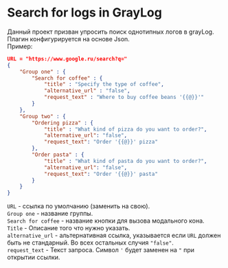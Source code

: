 # Search for logs in GrayLog


Данный проект призван упросить поиск однотипных логов в grayLog.
Плагин конфигурируется на основе Json. 
</br> 
Пример:
```Json
URL = "https://www.google.ru/search?q="
{   
    "Group one" : {
        "Search for coffee" : {
            "title" : "Specify the type of coffee",
            "alternative_url" : "false",
            "request_text" : "Where to buy coffee beans '{{@}}'"
        }
    },
    "Group two" : {
        "Ordering pizza" : {
            "title" : "What kind of pizza do you want to order?",
            "alternative_url": "false",
            "request_text": "Order '{{@}}' pizza"
        },
        "Order pasta" : {
            "title" : "What kind of pasta do you want to order?",
            "alternative_url": "false",
            "request_text": "Order '{{@}}' pasta"
        }
    }
}
```
`URL` - ссылка по умолчанию (заменить на свою).
</br> 
`Group one` - название группы.
</br> 
`Search for coffee` - название кнопки для вызова модального кона.
</br> 
`Title` - Описание того что нужно указать.
</br> 
`alternative_url` - альтернативная ссылка, указывается если `URL` должен быть не стандарный. Во всех остальных  случия `"false"`. 
</br>
`request_text` - Текст запроса. Символ `'` будет заменен на `"` при открытии ссылки.

